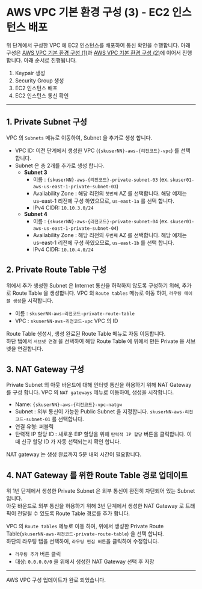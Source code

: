 # AWS VPC 기본 환경 구성 (3) - EC2 인스턴스 배포

위 단계에서 구성한 VPC 에 EC2 인스턴스를 배포하여 통신 확인을 수행합니다.
아래 구성은 [AWS VPC 기본 환경 구성 (1)](../01-01-AWS-VPC/README.md)과 [AWS VPC 기본 환경 구성 (2)](../01-02-AWS-VPC-NAT-Gateway/README.md)에 이어서 진행합니다. 
아래 순서로 진행됩니다.

1. Keypair 생성
2. Security Group 생성
3. EC2 인스턴스 배포
4. EC2 인스턴스 통신 확인


---
## 1. Private Subnet 구성
VPC 의 `Subnets` 메뉴로 이동하여, Subnet 을 추가로 생성 합니다.

- VPC ID: 이전 단계에서 생성한 VPC (`{skuserNN}-aws-{리전코드}-vpc`) 를 선택 합니다.
- Subnet 은 총 2개를 추가로 생성 합니다.
    * **Subnet 3**
      * 이름 : `{skuserNN}-aws-{리전코드}-private-subnet-03` (ex. `skuser01-aws-us-east-1-private-subnet-03`)
      * Availability Zone : 해당 리전의 `첫번째` AZ 를 선택합니다. 해당 예제는 us-east-1 리전에 구성 하였으므로, `us-east-1a` 를 선택 합니다.
      * IPv4 CIDR: `10.10.3.0/24`
    * **Subnet 4**
      * 이름 : `{skuserNN}-aws-{리전코드}-private-subnet-04` (ex. `skuser01-aws-us-east-1-private-subnet-04`)
      * Availability Zone : 해당 리전의 `두번째` AZ 를 선택합니다. 해당 예제는 us-east-1 리전에 구성 하였으므로, `us-east-1b` 를 선택 합니다.
      * IPv4 CIDR: `10.10.4.0/24`

## 2. Private Route Table 구성
위에서 추가 생성한 Subnet 은 Internet 통신을 허락하지 않도록 구성하기 위해, 추가로 Route Table 을 생성합니다. 
VPC 의 `Route tables` 메뉴로 이동 하여, `라우팅 테이블 생성`을 시작합니다.  

- 이름 : `skuserNN-aws-리전코드-private-route-table`
- VPC : `skuserNN-aws-리전코드-vpc` VPC 의 ID 

Route Table 생성시, 생성 완료된 Route Table 메뉴로 자동 이동합니다.  
하단 탭에서 `서브넷 연결` 을 선택하여 해당 Route Table 에 위에서 만든 Private 용 서브넷을 연결합니다.  


## 3. NAT Gateway 구성
Private Subnet 의 아웃 바운드에 대해 인터넷 통신을 허용하기 위해 NAT Gateway 를 구성 합니다.
VPC 의 `NAT gateways` 메뉴로 이동하여, 생성을 시작합니다.

- Name: `{skuserNN}-aws-{리전코드}-vpc-natgw`
- Subnet : 외부 통신이 가능한 Public Subnet 을 지정합니다. `skuserNN-aws-리전코드-subnet-01` 를 선택합니다.
- 연결 유형: 퍼블릭
- 탄력적 IP 할당 ID : 새로운 EIP 할당을 위해 `탄력적 IP 할당` 버튼을 클릭합니다. 이때 신규 할당 ID 가 자동 선택되는지 확인 합니다. 

NAT gateway 는 생성 완료까지 5분 내외 시간이 필요합니다.


## 4. NAT Gateway 를 위한 Route Table 경로 업데이트
위 1번 단계에서 생성한 Private Subnet 은 외부 통신이 완전히 차단되어 있는 Subnet 입니다.  
아웃 바운드로 외부 통신을 허용하기 위해 3번 단계에서 생성한 NAT Gateway 로 트래픽이 전달될 수 있도록 Route Table  경로를 추가 합니다.  

VPC 의 `Route tables` 메뉴로 이동 하여, 위에서 생성한 Private Route Table(`skuserNN-aws-리전코드-private-route-table`) 을 선택 합니다.  
하단의 라우팅 탭을 선택하여, `라우팅 편집 버튼`을 클릭하여 수정합니다.  

- `라우팅 추가` 버튼 클릭  
- 대상: `0.0.0.0/0` 을 위에서 생성한 NAT Gateway 선택 후 저장   

---

AWS VPC 구성 업데이트가 완료 되었습니다.
